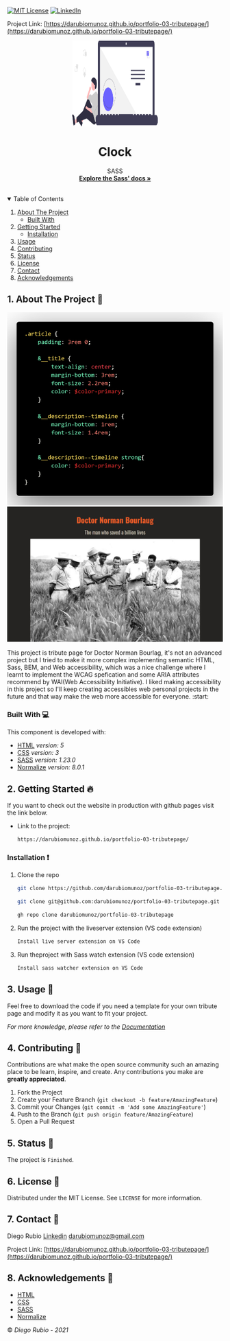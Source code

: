 <!-- PROJECT SHIELDS -->
<!--
*** I'm using markdown "reference style" links for readability.
*** Reference links are enclosed in brackets [ ] instead of parentheses ( ).
*** See the bottom of this document for the declaration of the reference variables
*** for contributors-url, forks-url, etc. This is an optional, concise syntax you may use.
*** https://www.markdownguide.org/basic-syntax/#reference-style-links
-->

[![MIT License][license-shield]][license-url]
[![LinkedIn][linkedin-shield]][linkedin-url]

<!-- PROJECT LOGO -->
Project Link: [https://darubiomunoz.github.io/portfolio-03-tributepage/](https://darubiomunoz.github.io/portfolio-03-tributepage/)
<br />
<p align="center">
  <a href="https://darubiomunoz.github.io/portfolio-03-tributepage/">
    <img src="./assets/images/readme-logo.svg" alt="Logo" width="200" height="200">
  </a>
  <h1 align="center">Clock</h1>
  <p align="center">
    SASS
    <br />
    <a href="https://sass-lang.com/documentation"><strong>Explore the Sass' docs »</strong></a>
    <br />
    <br />
  </p>
</p>

<!-- TABLE OF CONTENTS -->
<details open="open">
  <summary>Table of Contents</summary>
  <ol>
    <li>
      <a href="#about-the-project">About The Project</a>
      <ul>
        <li><a href="#built-with">Built With</a></li>
      </ul>
    </li>
    <li>
      <a href="#getting-started">Getting Started</a>
      <ul>
        <li><a href="#installation">Installation</a></li>
      </ul>
    </li>
    <li><a href="#usage">Usage</a></li>
    <li><a href="#contributing">Contributing</a></li>
    <li><a href="#">Status</a></li>
    <li><a href="#license">License</a></li>
    <li><a href="#contact">Contact</a></li>
    <li><a href="#acknowledgements">Acknowledgements</a></li>
  </ol>
</details>

<!-- ABOUT THE PROJECT -->
## 1. About The Project :round_pushpin:

![Product Code Screen Shot][code-screenshot]
![Product Screen Shot][product-screenshot-frontend]

This project is tribute page for Doctor Norman Bourlag, it's not an advanced project but I tried to make it more complex implementing semantic HTML, Sass, BEM, and Web accessibility, which was a nice challenge where I learnt to implement the WCAG spefication and some ARIA attributes recommend by WAI(Web Accessibility Initiative).
I liked making accessibility in this project so I'll keep creating accessibles web personal projects in the future and that way make the web more accessible for everyone. :start:

### Built With :computer:

This component is developed with:

* [HTML](https://developer.mozilla.org/en-US/docs/Web/Guide/HTML/HTML5) _version: 5_
* [CSS](https://developer.mozilla.org/en-US/docs/Web/CSS/Reference) _version: 3_
* [SASS](https://sass-lang.com/documentation) _version: 1.23.0_
* [Normalize](https://necolas.github.io/normalize.css/) _version: 8.0.1_

<!-- GETTING STARTED -->
## 2. Getting Started :fire:

If you want to check out the website in production with github pages visit the link below.

* Link to the project:
  ```sh
  https://darubiomunoz.github.io/portfolio-03-tributepage/
  ```

### Installation  :exclamation:

1. Clone the repo
   ```sh
   git clone https://github.com/darubiomunoz/portfolio-03-tributepage.git
   ```
   ```sh
   git clone git@github.com:darubiomunoz/portfolio-03-tributepage.git
   ```
   ```sh
   gh repo clone darubiomunoz/portfolio-03-tributepage
   ```


2. Run the project with the liveserver extension (VS code extension)
    ```sh
    Install live server extension on VS Code
    ```


3. Run theproject with Sass watch extension (VS code extension)
    ```sh
    Install sass watcher extension on VS Code
    ```
<!-- USAGE EXAMPLES -->
## 3. Usage :star2:

Feel free to download the code if you need a template for your own tribute page and modify it as you want to fit your project.

_For more knowledge, please refer to the [Documentation](https://sass-lang.com/documentation)_

<!-- CONTRIBUTING -->
## 4. Contributing :tada:

Contributions are what make the open source community such an amazing place to be learn, inspire, and create. Any contributions you make are **greatly appreciated**.

1. Fork the Project
2. Create your Feature Branch (`git checkout -b feature/AmazingFeature`)
3. Commit your Changes (`git commit -m 'Add some AmazingFeature'`)
4. Push to the Branch (`git push origin feature/AmazingFeature`)
5. Open a Pull Request

<!-- Status -->
## 5. Status :memo:

The project is `Finished`.

<!-- LICENSE -->
## 6. License :memo:

Distributed under the MIT License. See `LICENSE` for more information.

<!-- CONTACT -->
## 7. Contact :e-mail:

Diego Rubio
[Linkedin](https://www.linkedin.com/in/darmdev/)
darubiomunoz@gmail.com

Project Link: [https://darubiomunoz.github.io/portfolio-03-tributepage/](https://darubiomunoz.github.io/portfolio-03-tributepage/)

<!-- ACKNOWLEDGEMENTS -->
## 8. Acknowledgements :clap:


* [HTML](https://developer.mozilla.org/en-US/docs/Web/Guide/HTML/HTML5)
* [CSS](https://developer.mozilla.org/en-US/docs/Web/CSS/Reference)
* [SASS](https://sass-lang.com/documentation)
* [Normalize](https://necolas.github.io/normalize.css/)

:copyright: _Diego Rubio - 2021_

<!-- MARKDOWN LINKS & IMAGES -->
<!-- https://www.markdownguide.org/basic-syntax/#reference-style-links -->

[license-shield]: https://img.shields.io/github/license/othneildrew/Best-README-Template.svg?style=for-the-badge
[license-url]: https://github.com/darubiomunoz/portfolio-06-profilecardcomponent/blob/master/LICENSE
[linkedin-shield]: https://img.shields.io/badge/-LinkedIn-black.svg?style=for-the-badge&logo=linkedin&colorB=555
[linkedin-url]: https://www.linkedin.com/in/darmdev/
[code-screenshot]: ./assets/images/code.png/
[product-screenshot-frontend]: ./assets/images/screenshot.jpg